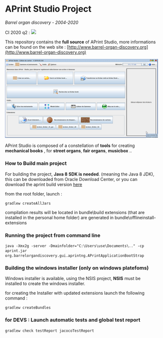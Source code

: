 # APrint Studio Project

*Barrel organ discovery - 2004-2020*

CI 2020 q2 : ![](https://travis-ci.org/barrelorgandiscovery/aprintproject.svg?branch=aprint_2020_q2)

This repository contains the **full source** of APrint Studio, more informations can be found on the web site : [http://www.barrel-organ-discovery.org](http://www.barrel-organ-discovery.org)  



![](doc/main_screenshot.png)



APrint Studio is composed of a constellation of **tools** for creating **mechanical books** , for **street organs**, **fair organs**, **musicbox** .. 



### How to Build main project

For building the project, **Java 8** **SDK is needed**. (meaning the Java 8 JDK), this can be downloaded from Oracle Download Center, or you can download the aprint build version [here](http://www.barrel-organ-discovery.org/builds/jdk1.8.0_25_x64.zip)



from the root folder, launch :

```
gradlew createAllJars
```

compilation results will be located in bundle\build
extensions (that are installed in the personal home folder) are generated in bundle\offlineinstall-extensions 


### Running the project from command line

```
java -Xmx2g -server -Dmainfolder="C:\Users\use\Documents\.." -cp aprint.jar org.barrelorgandiscovery.gui.aprintng.APrintApplicationBootStrap
```


### Building the windows installer (only on windows platefoms)

Windows installer is available, using the NSIS project, **NSIS** must be installed to create the windows installer.

for creating the Installer with updated extensions launch the following command :

```
gradlew createBundles
```

### for DEVS : Launch automatic tests and global test report

```
gradlew check testReport jacocoTestReport
```

